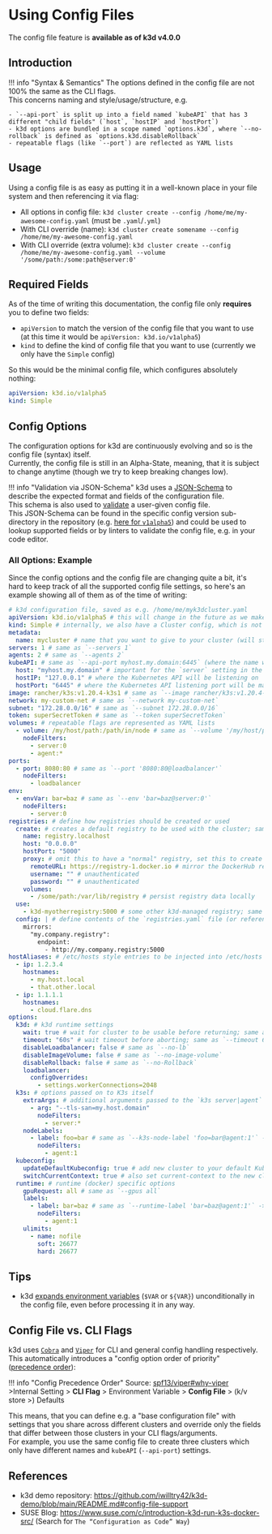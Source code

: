 # Using Config Files

The config file feature is **available as of k3d v4.0.0**

## Introduction

!!! info "Syntax & Semantics"
    The options defined in the config file are not 100% the same as the CLI flags.  
    This concerns naming and style/usage/structure, e.g.

    - `--api-port` is split up into a field named `kubeAPI` that has 3 different "child fields" (`host`, `hostIP` and `hostPort`)
    - k3d options are bundled in a scope named `options.k3d`, where `--no-rollback` is defined as `options.k3d.disableRollback`
    - repeatable flags (like `--port`) are reflected as YAML lists

## Usage

Using a config file is as easy as putting it in a well-known place in your file system and then referencing it via flag:

- All options in config file: `k3d cluster create --config /home/me/my-awesome-config.yaml` (must be `.yaml`/`.yml`)
- With CLI override (name): `k3d cluster create somename --config /home/me/my-awesome-config.yaml`
- With CLI override (extra volume): `k3d cluster create --config /home/me/my-awesome-config.yaml --volume '/some/path:/some:path@server:0'`

## Required Fields

As of the time of writing this documentation, the config file only **requires** you to define two fields:

- `apiVersion` to match the version of the config file that you want to use (at this time it would be `apiVersion: k3d.io/v1alpha5`)
- `kind` to define the kind of config file that you want to use (currently we only have the `Simple` config)

So this would be the minimal config file, which configures absolutely nothing:

```yaml
apiVersion: k3d.io/v1alpha5
kind: Simple
```

## Config Options

The configuration options for k3d are continuously evolving and so is the config file (syntax) itself.  
Currently, the config file is still in an Alpha-State, meaning, that it is subject to change anytime (though we try to keep breaking changes low).

!!! info "Validation via JSON-Schema"
    k3d uses a [JSON-Schema](https://json-schema.org/) to describe the expected format and fields of the configuration file.  
    This schema is also used to [validate](https://github.com/xeipuuv/gojsonschema#validation) a user-given config file.  
    This JSON-Schema can be found in the specific config version sub-directory in the repository (e.g. [here for `v1alpha5`](https://github.com/k3d-io/k3d/blob/main/pkg/config/v1alpha5/schema.json)) and could be used to lookup supported fields or by linters to validate the config file, e.g. in your code editor.  

### All Options: Example

Since the config options and the config file are changing quite a bit, it's hard to keep track of all the supported config file settings, so here's an example showing all of them as of the time of writing:

```yaml
# k3d configuration file, saved as e.g. /home/me/myk3dcluster.yaml
apiVersion: k3d.io/v1alpha5 # this will change in the future as we make everything more stable
kind: Simple # internally, we also have a Cluster config, which is not yet available externally
metadata:
  name: mycluster # name that you want to give to your cluster (will still be prefixed with `k3d-`)
servers: 1 # same as `--servers 1`
agents: 2 # same as `--agents 2`
kubeAPI: # same as `--api-port myhost.my.domain:6445` (where the name would resolve to 127.0.0.1)
  host: "myhost.my.domain" # important for the `server` setting in the kubeconfig
  hostIP: "127.0.0.1" # where the Kubernetes API will be listening on
  hostPort: "6445" # where the Kubernetes API listening port will be mapped to on your host system
image: rancher/k3s:v1.20.4-k3s1 # same as `--image rancher/k3s:v1.20.4-k3s1`
network: my-custom-net # same as `--network my-custom-net`
subnet: "172.28.0.0/16" # same as `--subnet 172.28.0.0/16`
token: superSecretToken # same as `--token superSecretToken`
volumes: # repeatable flags are represented as YAML lists
  - volume: /my/host/path:/path/in/node # same as `--volume '/my/host/path:/path/in/node@server:0;agent:*'`
    nodeFilters:
      - server:0
      - agent:*
ports:
  - port: 8080:80 # same as `--port '8080:80@loadbalancer'`
    nodeFilters:
      - loadbalancer
env:
  - envVar: bar=baz # same as `--env 'bar=baz@server:0'`
    nodeFilters:
      - server:0
registries: # define how registries should be created or used
  create: # creates a default registry to be used with the cluster; same as `--registry-create registry.localhost`
    name: registry.localhost
    host: "0.0.0.0"
    hostPort: "5000"
    proxy: # omit this to have a "normal" registry, set this to create a registry proxy (pull-through cache)
      remoteURL: https://registry-1.docker.io # mirror the DockerHub registry
      username: "" # unauthenticated
      password: "" # unauthenticated
    volumes:
      - /some/path:/var/lib/registry # persist registry data locally
  use:
    - k3d-myotherregistry:5000 # some other k3d-managed registry; same as `--registry-use 'k3d-myotherregistry:5000'`
  config: | # define contents of the `registries.yaml` file (or reference a file); same as `--registry-config /path/to/config.yaml`
    mirrors:
      "my.company.registry":
        endpoint:
          - http://my.company.registry:5000
hostAliases: # /etc/hosts style entries to be injected into /etc/hosts in the node containers and in the NodeHosts section in CoreDNS
  - ip: 1.2.3.4
    hostnames: 
      - my.host.local
      - that.other.local
  - ip: 1.1.1.1
    hostnames:
      - cloud.flare.dns
options:
  k3d: # k3d runtime settings
    wait: true # wait for cluster to be usable before returning; same as `--wait` (default: true)
    timeout: "60s" # wait timeout before aborting; same as `--timeout 60s`
    disableLoadbalancer: false # same as `--no-lb`
    disableImageVolume: false # same as `--no-image-volume`
    disableRollback: false # same as `--no-Rollback`
    loadbalancer:
      configOverrides:
        - settings.workerConnections=2048
  k3s: # options passed on to K3s itself
    extraArgs: # additional arguments passed to the `k3s server|agent` command; same as `--k3s-arg`
      - arg: "--tls-san=my.host.domain"
        nodeFilters:
          - server:*
    nodeLabels:
      - label: foo=bar # same as `--k3s-node-label 'foo=bar@agent:1'` -> this results in a Kubernetes node label
        nodeFilters:
          - agent:1
  kubeconfig:
    updateDefaultKubeconfig: true # add new cluster to your default Kubeconfig; same as `--kubeconfig-update-default` (default: true)
    switchCurrentContext: true # also set current-context to the new cluster's context; same as `--kubeconfig-switch-context` (default: true)
  runtime: # runtime (docker) specific options
    gpuRequest: all # same as `--gpus all`
    labels:
      - label: bar=baz # same as `--runtime-label 'bar=baz@agent:1'` -> this results in a runtime (docker) container label
        nodeFilters:
          - agent:1
    ulimits:
      - name: nofile
        soft: 26677
        hard: 26677

```

## Tips

- k3d [expands environment variables](https://pkg.go.dev/os#ExpandEnv) (`$VAR` or `${VAR}`) unconditionally in the config file, even before processing it in any way.  

## Config File vs. CLI Flags

k3d uses [`Cobra`](https://github.com/spf13/cobra) and [`Viper`](https://github.com/spf13/viper) for CLI and general config handling respectively.  
This automatically introduces a "config option order of priority" ([precedence order](https://github.com/spf13/viper#why-viper)):

!!! info "Config Precedence Order"
    Source: [spf13/viper#why-viper](https://github.com/spf13/viper#why-viper)  
    >Internal Setting > **CLI Flag** > Environment Variable > **Config File** > (k/v store >) Defaults

This means, that you can define e.g. a "base configuration file" with settings that you share across different clusters and override only the fields that differ between those clusters in your CLI flags/arguments.  
For example, you use the same config file to create three clusters which only have different names and `kubeAPI` (`--api-port`) settings.

## References

- k3d demo repository: <https://github.com/iwilltry42/k3d-demo/blob/main/README.md#config-file-support>
- SUSE Blog: <https://www.suse.com/c/introduction-k3d-run-k3s-docker-src/> (Search for `The “Configuration as Code” Way`)
